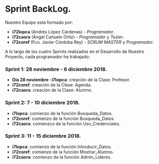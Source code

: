 # Sprint BackLog.

Nuestro Equipo está formado por:
- **i72lopca** (Andrés López Cárdenas) - _Programador_.
- **i72caora** (Ángel Cañuelo Ortiz) - _Programador_ y _Tester_.
- **i72coref** (Fco. Javier Córdoba Rey) - _SCRUM MASTER_  y _Programador_.


A lo largo de los cuatro Sprints realizados en el Desarrollo de Nuestro Proyecto, cada programador ha trabajado:

### Sprint 1: 28 noviembre - 6 diciembre 2018.
 - **Día 28 noviembre**
  -**i7lopca**: creación de la Clase: Profesor.
  - **i72coref**: creación de la Clase: Agenda.
  - **i72caora**: creación de la Clase: Alumno.

### Sprint 2: 7 - 10 diciembre 2018.

 - **i7lopca**: comienzo de la función Busqueda_Datos.
 - **i72coref**: comienzo de la función Busqueda_Datos.
 - **i72caora**: comienzco de la función Uso_Credenciales.
 
### Sprint 3: 11 - 15 diciembre 2018.

 - **i7lopca**: comienzo de la función Introducir_Datos.
 - **i72coref**: comienzo de la función Mostrar_Alumno.
 - **i72caora**: comienzo de la función Admin_Lideres.
